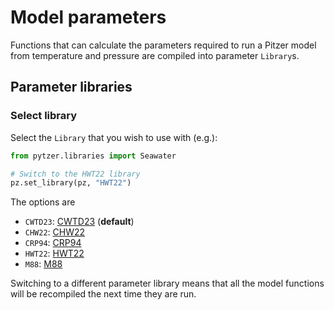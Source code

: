 # Model parameters

Functions that can calculate the parameters required to run a Pitzer model from temperature and pressure are compiled into parameter `Library`s.

## Parameter libraries

### Select library

Select the `Library` that you wish to use with (e.g.):

```python
from pytzer.libraries import Seawater

# Switch to the HWT22 library
pz.set_library(pz, "HWT22")
```

The options are

  * `CWTD23`: [CWTD23](../refs/#c) (**default**)
  * `CHW22`: [CHW22](../refs/#c)
  * `CRP94`: [CRP94](../refs/#c)
  * `HWT22`: [HWT22](../refs/#h)
  * `M88`: [M88](../refs/#m)

Switching to a different parameter library means that all the model functions will be recompiled the next time they are run.
